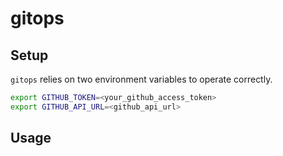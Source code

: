 # gitops

## Setup

`gitops` relies on two environment variables to operate correctly.

```sh
export GITHUB_TOKEN=<your_github_access_token>
export GITHUB_API_URL=<github_api_url>
```

## Usage


